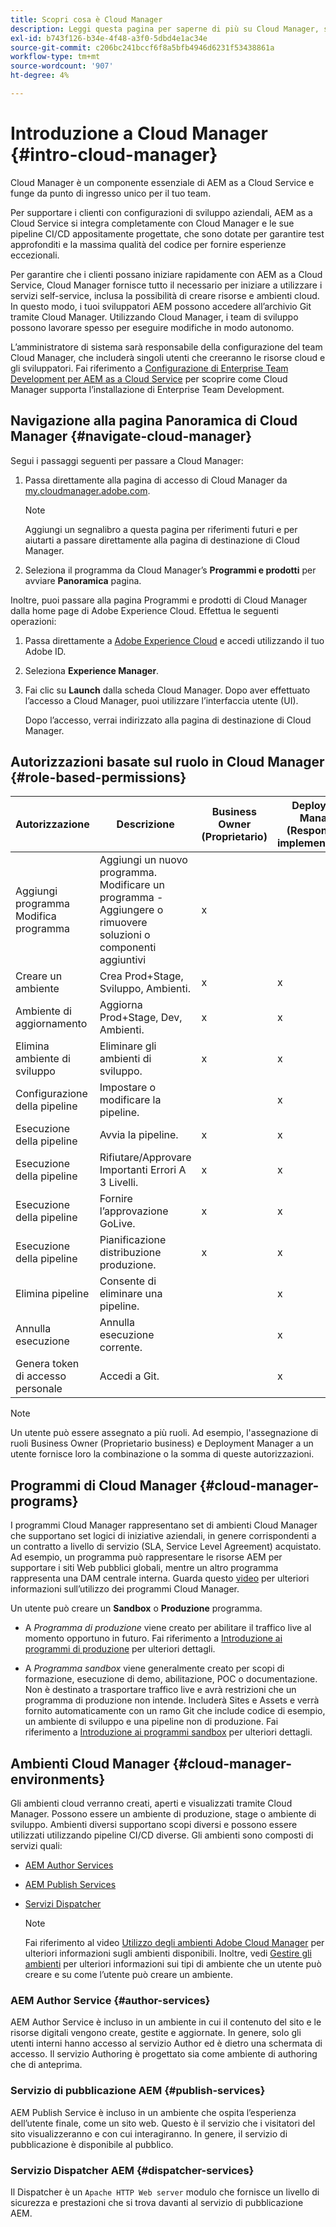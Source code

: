 ```yaml
---
title: Scopri cosa è Cloud Manager
description: Leggi questa pagina per saperne di più su Cloud Manager, sui programmi e sugli ambienti di Cloud Manager.
exl-id: b743f126-b34e-4f48-a3f0-5dbd4e1ac34e
source-git-commit: c206bc241bccf6f8a5bfb4946d6231f53438861a
workflow-type: tm+mt
source-wordcount: '907'
ht-degree: 4%

---
```


# Introduzione a Cloud Manager {#intro-cloud-manager}

Cloud Manager è un componente essenziale di AEM as a Cloud Service e funge da punto di ingresso unico per il tuo team.

Per supportare i clienti con configurazioni di sviluppo aziendali, AEM as a Cloud Service si integra completamente con Cloud Manager e le sue pipeline CI/CD appositamente progettate, che sono dotate per garantire test approfonditi e la massima qualità del codice per fornire esperienze eccezionali.

Per garantire che i clienti possano iniziare rapidamente con AEM as a Cloud Service, Cloud Manager fornisce tutto il necessario per iniziare a utilizzare i servizi self-service, inclusa la possibilità di creare risorse e ambienti cloud. In questo modo, i tuoi sviluppatori AEM possono accedere all’archivio Git tramite Cloud Manager. Utilizzando Cloud Manager, i team di sviluppo possono lavorare spesso per eseguire modifiche in modo autonomo.

L’amministratore di sistema sarà responsabile della configurazione del team Cloud Manager, che includerà singoli utenti che creeranno le risorse cloud e gli sviluppatori. Fai riferimento a [Configurazione di Enterprise Team Development per AEM as a Cloud Service](/help/implementing/cloud-manager/managing-code/enterprise-team-dev-setup.md) per scoprire come Cloud Manager supporta l’installazione di Enterprise Team Development.

## Navigazione alla pagina Panoramica di Cloud Manager {#navigate-cloud-manager}

Segui i passaggi seguenti per passare a Cloud Manager:

1. Passa direttamente alla pagina di accesso di Cloud Manager da [my.cloudmanager.adobe.com](https://my.cloudmanager.adobe.com/).

   >[!NOTE]
   >Aggiungi un segnalibro a questa pagina per riferimenti futuri e per aiutarti a passare direttamente alla pagina di destinazione di Cloud Manager.

1. Seleziona il programma da Cloud Manager’s **Programmi e prodotti** per avviare **Panoramica** pagina.

Inoltre, puoi passare alla pagina Programmi e prodotti di Cloud Manager dalla home page di Adobe Experience Cloud. Effettua le seguenti operazioni:

1. Passa direttamente a [Adobe Experience Cloud](https://experience.adobe.com/#/@foundationinternal/home) e accedi utilizzando il tuo Adobe ID.

1. Seleziona **Experience Manager**.

1. Fai clic su **Launch** dalla scheda Cloud Manager. Dopo aver effettuato l’accesso a Cloud Manager, puoi utilizzare l’interfaccia utente (UI).

   Dopo l’accesso, verrai indirizzato alla pagina di destinazione di Cloud Manager.

## Autorizzazioni basate sul ruolo in Cloud Manager {#role-based-permissions}

| Autorizzazione | Descrizione | Business Owner (Proprietario) | Deployment Manager (Responsabile implementazione) | Program Manager (Responsabile programma) | Developer (Sviluppatore) |
|--- |--- |--- |--- |--- |--- |
| Aggiungi programma<br>Modifica programma | Aggiungi un nuovo programma.<br>Modificare un programma - Aggiungere o rimuovere soluzioni o componenti aggiuntivi | x |  |  |  |
| Creare un ambiente | Crea Prod+Stage, Sviluppo, Ambienti. | x | x |  |  |
| Ambiente di aggiornamento | Aggiorna Prod+Stage, Dev, Ambienti. | x | x |  |  |
| Elimina ambiente di sviluppo | Eliminare gli ambienti di sviluppo. | x | x |  |  |
| Configurazione della pipeline | Impostare o modificare la pipeline. |  | x |  |  |
| Esecuzione della pipeline | Avvia la pipeline. | x | x |  |  |
| Esecuzione della pipeline | Rifiutare/Approvare Importanti Errori A 3 Livelli. | x | x | x |  |
| Esecuzione della pipeline | Fornire l’approvazione GoLive. | x | x | x |  |
| Esecuzione della pipeline | Pianificazione distribuzione produzione. | x | x | x |  |
| Elimina pipeline | Consente di eliminare una pipeline. |  | x |  |  |
| Annulla esecuzione | Annulla esecuzione corrente. |  | x |  |  |
| Genera token di accesso personale | Accedi a Git. |  | x |  | x |

>[!NOTE]
>Un utente può essere assegnato a più ruoli. Ad esempio, l&#39;assegnazione di ruoli Business Owner (Proprietario business) e Deployment Manager a un utente fornisce loro la combinazione o la somma di queste autorizzazioni.

## Programmi di Cloud Manager {#cloud-manager-programs}

I programmi Cloud Manager rappresentano set di ambienti Cloud Manager che supportano set logici di iniziative aziendali, in genere corrispondenti a un contratto a livello di servizio (SLA, Service Level Agreement) acquistato. Ad esempio, un programma può rappresentare le risorse AEM per supportare i siti Web pubblici globali, mentre un altro programma rappresenta una DAM centrale interna. Guarda questo [video](https://experienceleague.adobe.com/docs/experience-manager-learn/cloud-service/cloud-manager/programs.html?lang=en) per ulteriori informazioni sull’utilizzo dei programmi Cloud Manager.

Un utente può creare un **Sandbox** o **Produzione** programma.

* A *Programma di produzione* viene creato per abilitare il traffico live al momento opportuno in futuro.
Fai riferimento a [Introduzione ai programmi di produzione](https://experienceleague.adobe.com/docs/experience-manager-cloud-service/implementing/using-cloud-manager/production-programs/introduction-production-programs.html?lang=en) per ulteriori dettagli.

* A *Programma sandbox* viene generalmente creato per scopi di formazione, esecuzione di demo, abilitazione, POC o documentazione. Non è destinato a trasportare traffico live e avrà restrizioni che un programma di produzione non intende. Includerà Sites e Assets e verrà fornito automaticamente con un ramo Git che include codice di esempio, un ambiente di sviluppo e una pipeline non di produzione.
Fai riferimento a [Introduzione ai programmi sandbox](https://experienceleague.adobe.com/docs/experience-manager-cloud-service/implementing/using-cloud-manager/sandbox-programs/introduction-sandbox-programs.html?lang=en) per ulteriori dettagli.

## Ambienti Cloud Manager {#cloud-manager-environments}

Gli ambienti cloud verranno creati, aperti e visualizzati tramite Cloud Manager. Possono essere un ambiente di produzione, stage o ambiente di sviluppo. Ambienti diversi supportano scopi diversi e possono essere utilizzati utilizzando pipeline CI/CD diverse. Gli ambienti sono composti di servizi quali:

* [AEM Author Services](#author-services)
* [AEM Publish Services](#publish-services)
* [Servizi Dispatcher](#dispatcher-services)

   >[!NOTE]
   > Fai riferimento al video [Utilizzo degli ambienti Adobe Cloud Manager](https://experienceleague.adobe.com/docs/experience-manager-learn/cloud-service/cloud-manager/environments.html?lang=en#cloud-manager) per ulteriori informazioni sugli ambienti disponibili. Inoltre, vedi [Gestire gli ambienti](https://experienceleague.adobe.com/docs/experience-manager-cloud-service/implementing/using-cloud-manager/manage-environments.html?lang=en) per ulteriori informazioni sui tipi di ambiente che un utente può creare e su come l’utente può creare un ambiente.

### AEM Author Service {#author-services}

AEM Author Service è incluso in un ambiente in cui il contenuto del sito e le risorse digitali vengono create, gestite e aggiornate. In genere, solo gli utenti interni hanno accesso al servizio Author ed è dietro una schermata di accesso. Il servizio Authoring è progettato sia come ambiente di authoring che di anteprima.

### Servizio di pubblicazione AEM {#publish-services}

AEM Publish Service è incluso in un ambiente che ospita l’esperienza dell’utente finale, come un sito web. Questo è il servizio che i visitatori del sito visualizzeranno e con cui interagiranno. In genere, il servizio di pubblicazione è disponibile al pubblico.

### Servizio Dispatcher AEM {#dispatcher-services}

Il Dispatcher è un `Apache HTTP Web server` modulo che fornisce un livello di sicurezza e prestazioni che si trova davanti al servizio di pubblicazione AEM.
